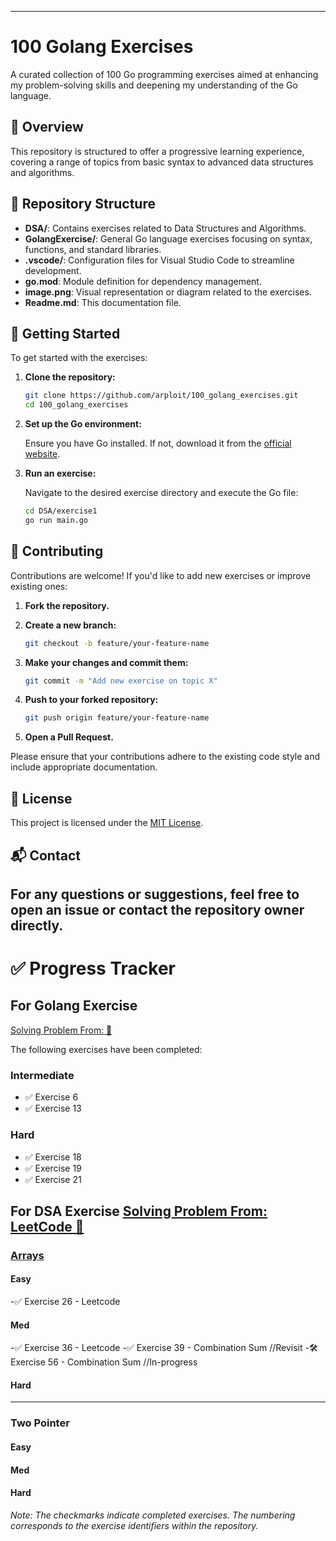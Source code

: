 
---

# 100 Golang Exercises

A curated collection of 100 Go programming exercises aimed at enhancing my problem-solving skills and deepening my understanding of the Go language.

## 📌 Overview

This repository is structured to offer a progressive learning experience, covering a range of topics from basic syntax to advanced data structures and algorithms.

## 📁 Repository Structure

- **DSA/**: Contains exercises related to Data Structures and Algorithms.
- **GolangExercise/**: General Go language exercises focusing on syntax, functions, and standard libraries.
- **.vscode/**: Configuration files for Visual Studio Code to streamline development.
- **go.mod**: Module definition for dependency management.
- **image.png**: Visual representation or diagram related to the exercises.
- **Readme.md**: This documentation file.


## 🚀 Getting Started

To get started with the exercises:

1. **Clone the repository:**

   ```bash
   git clone https://github.com/arploit/100_golang_exercises.git
   cd 100_golang_exercises
   ```


2. **Set up the Go environment:**

   Ensure you have Go installed. If not, download it from the [official website](https://golang.org/dl/).

3. **Run an exercise:**

   Navigate to the desired exercise directory and execute the Go file:

   ```bash
   cd DSA/exercise1
   go run main.go
   ```


## 🧠 Contributing

Contributions are welcome! If you'd like to add new exercises or improve existing ones:

1. **Fork the repository.**
2. **Create a new branch:**

   ```bash
   git checkout -b feature/your-feature-name
   ```


3. **Make your changes and commit them:**

   ```bash
   git commit -m "Add new exercise on topic X"
   ```


4. **Push to your forked repository:**

   ```bash
   git push origin feature/your-feature-name
   ```


5. **Open a Pull Request.**

Please ensure that your contributions adhere to the existing code style and include appropriate documentation.

## 📄 License

This project is licensed under the [MIT License](LICENSE).

## 📬 Contact

For any questions or suggestions, feel free to open an issue or contact the repository owner directly.
--- 

# ✅ Progress Tracker

## For Golang Exercise
[Solving Problem From: 📕](https://github.com/cblte/100-golang-exercises/)

The following exercises have been completed:

### Intermediate

- ✅ Exercise 6
- ✅ Exercise 13 

### Hard

- ✅ Exercise 18
- ✅ Exercise 19
- ✅ Exercise 21 


## For DSA Exercise [Solving Problem From: LeetCode 📕](https://leetcode.com/problem-list)

### [Arrays](https://leetcode.com/problem-list/array/) 

#### Easy

-✅ Exercise 26 - Leetcode

#### Med

-✅ Exercise 36 - Leetcode
-✅ Exercise 39 -  Combination Sum //Revisit
-🛠️ Exercise 56 -  Combination Sum //In-progress


#### Hard

---

### Two Pointer

#### Easy

#### Med

#### Hard


*Note: The checkmarks indicate completed exercises. The numbering corresponds to the exercise identifiers within the repository.*


